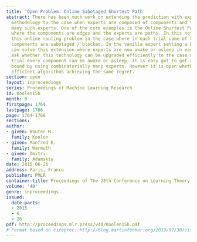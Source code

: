 ```yaml
---
title: 'Open Problem: Online Sabotaged Shortest Path'
abstract: There has been much work on extending the prediction with expert advice
  methodology to the case when experts are composed of components and there are combinatorially
  many such experts. One of the core examples is the Online Shortest Path problem
  where the components are edges and the experts are paths. In this note we revisit
  this online routing problem in the case where in each trial some of the edges or
  components are sabotaged / blocked. In the vanilla expert setting a known method
  can solve this extension where experts are now awake or asleep in each trial. We
  ask whether this technology can be upgraded efficiently to the case when at each
  trial every component can be awake or asleep. It is easy get to get an initial regret
  bound by using combinatorially many experts. However it is open whether there are
  efficient algorithms achieving the same regret.
section: open
layout: inproceedings
series: Proceedings of Machine Learning Research
id: Koolen15b
month: 0
firstpage: 1764
lastpage: 1766
page: 1764-1766
sections: 
author:
- given: Wouter M.
  family: Koolen
- given: Manfred K.
  family: Warmuth
- given: Dmitri
  family: Adamskiy
date: 2015-06-26
address: Paris, France
publisher: PMLR
container-title: Proceedings of The 28th Conference on Learning Theory
volume: '40'
genre: inproceedings
issued:
  date-parts:
  - 2015
  - 6
  - 26
pdf: http://proceedings.mlr.press/v40/Koolen15b.pdf
# Format based on citeproc: http://blog.martinfenner.org/2013/07/30/citeproc-yaml-for-bibliographies/
---
```


